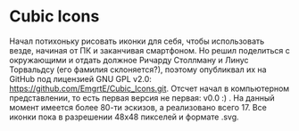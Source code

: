# Cubic Icons
Начал потихоньку рисовать иконки для себя, чтобы использовать везде, начиная от ПК и заканчивая смартфоном. Но решил поделиться с окружающими и отдать должное Ричарду Столлману и Линус Торвальдсу (его фамилия склоняется?), поэтому опубликвал их на GitHub под лицензией GNU GPL v2.0: https://github.com/EmgrtE/Cubic_Icons.git. Отсчет начал в компьютерном представлении, то есть первая версия не первая: v0.0 :) .
На данный момент имеется более 80-ти эскизов, а реализовано всего 17. Все иконки пока в разрешении 48х48 пикселей и формате .svg.
